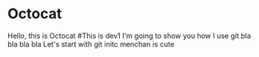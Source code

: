 # Octocat
Hello, this is Octocat #This is dev1
I'm going to show you how I use git bla bla bla bla
Let's start with git initc menchan is cute
